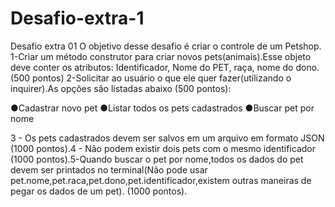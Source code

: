 # Desafio-extra-1

Desafio extra 01
O objetivo desse desafio é criar o controle de um Petshop.
1-Criar um método construtor para criar novos pets(animais).Esse objeto deve conter os atributos: Identificador, Nome do PET, raça, nome do dono. (500 pontos)
2-Solicitar ao usuário o que ele quer fazer(utilizando o inquirer).As opções são listadas abaixo (500 pontos):

●Cadastrar novo pet
●Listar todos os pets cadastrados
●Buscar pet por nome

3 - Os pets cadastrados devem ser salvos em um arquivo em formato JSON (1000 pontos).4 - Não podem existir dois pets com o mesmo identificador (1000 pontos).5-Quando buscar o pet por nome,todos os dados do pet devem ser printados no terminal(Não pode usar pet.nome,pet.raca,pet.dono,pet.identificador,existem outras maneiras de pegar os dados de um pet). (1000 pontos).

